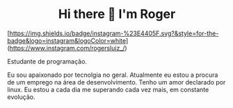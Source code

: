 <h1 align="center">
  Hi there 👋 I'm Roger
</h1>

[https://img.shields.io/badge/instagram-%23E4405F.svg?&style=for-the-badge&logo=instagram&logoColor=white] (https://www.instagram.com/rogersluiz_/)

Estudante de programação.

Eu sou apaixonado por tecnolgia no geral. Atualmente eu estou a procura de um emprego na área de desenvolvimento. Tenho um amor declarado por linux. Eu estou a cada dia me superando cada vez mais, em constante evolução.
